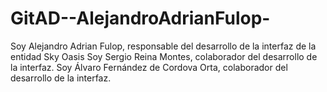 # GitAD--AlejandroAdrianFulop-
Soy Alejandro Adrian Fulop, responsable del desarrollo de la interfaz de la entidad Sky Oasis
Soy Sergio Reina Montes, colaborador del desarrollo de la interfaz.
Soy Álvaro Fernández de Cordova Orta, colaborador del desarrollo de la interfaz.
